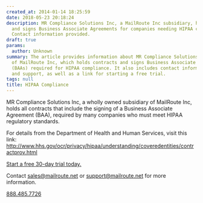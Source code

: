 ```yaml
---
created_at: 2014-01-14 18:25:59
date: 2018-05-23 20:18:24
description: MR Compliance Solutions Inc, a MailRoute Inc subsidiary, holds contracts
  and signs Business Associate Agreements for companies needing HIPAA compliance.
  Contact information provided.
draft: true
params:
  author: Unknown
summary: The article provides information about MR Compliance Solutions Inc, a subsidiary
  of MailRoute Inc, which holds contracts and signs Business Associate Agreements
  (BAAs) required for HIPAA compliance. It also includes contact information for sales
  and support, as well as a link for starting a free trial.
tags: null
title: HIPAA Compliance
---
```



MR Compliance Solutions Inc, a wholly owned subsidiary of MailRoute Inc, holds
all contracts that include the signing of a Business Associate Agreement
(BAA), required by many companies who must meet HIPAA regulatory standards.

For details from the Department of Health and Human Services, visit this link:
<http://www.hhs.gov/ocr/privacy/hipaa/understanding/coveredentities/contractprov.html>

[Start a free 30-day trial today.](http://mailroute.net/signup.html)

Contact [sales@mailroute.net](mailto:sales@mailroute.net) or
[support@mailroute.net](mailto:support@mailroute.net) for more information.

[888.485.7726](tel:888.485.7726)

